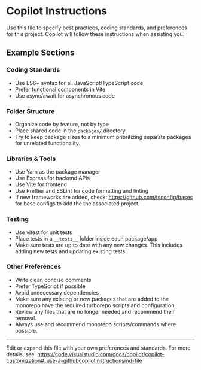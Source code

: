 # Copilot Instructions

Use this file to specify best practices, coding standards, and preferences for this project. Copilot will follow these instructions when assisting you.

## Example Sections

### Coding Standards
- Use ES6+ syntax for all JavaScript/TypeScript code
- Prefer functional components in Vite
- Use async/await for asynchronous code

### Folder Structure
- Organize code by feature, not by type
- Place shared code in the `packages/` directory
- Try to keep package sizes to a minimum prioritizing separate packages for unrelated functionality.

### Libraries & Tools
- Use Yarn as the package manager
- Use Express for backend APIs
- Use Vite for frontend
- Use Prettier and ESLint for code formatting and linting
- If new frameworks are added, check: https://github.com/tsconfig/bases for base configs to add the the associated project.

### Testing
- Use vitest for unit tests
- Place tests in a `__tests__` folder inside each package/app
- Make sure tests are up to date with any new changes. This includes adding new tests and updating existing tests.

### Other Preferences
- Write clear, concise comments
- Prefer TypeScript if possible
- Avoid unnecessary dependencies
- Make sure any existing or new packages that are added to the monorepo have the required turborepo scripts and configuration.
- Review any files that are no longer needed and recommend their removal.
- Always use and recommend monorepo scripts/commands where possible.

---
Edit or expand this file with your own preferences and standards. For more details, see: https://code.visualstudio.com/docs/copilot/copilot-customization#_use-a-githubcopilotinstructionsmd-file
